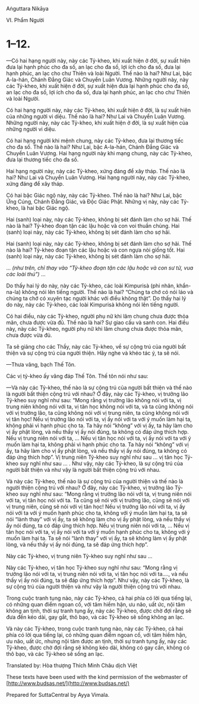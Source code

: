 Aṅguttara Nikāya

VI. Phẩm Người

# 1–12.

—Có hai hạng người này, này các Tỷ-kheo, khi xuất hiện ở đời, sự xuất hiện đưa lại hạnh phúc cho đa số, an lạc cho đa số, lợi ích cho đa số, đưa lại hạnh phúc, an lạc cho chư Thiên và loài Người. Thế nào là hai? Như Lai, bậc A-la-hán, Chánh Ðẳng Giác và Chuyển Luân Vương. Những người này, này các Tỷ-kheo, khi xuất hiện ở đời, sự xuất hiện đưa lại hạnh phúc cho đa số, an lạc cho đa số, lợi ích cho đa số, đưa lại hạnh phúc, an lạc cho chư Thiên và loài Người.

Có hai hạng người này, này các Tỷ-kheo, khi xuất hiện ở đời, là sự xuất hiện của những người vi diệu. Thế nào là hai? Như Lai và Chuyển Luân Vương. Những người này, này các Tỷ-kheo, khi xuất hiện ở đời, là sự xuất hiện của những người vi diệu.

Có hai hạng người khi mệnh chung, này các Tỷ-kheo, đưa lại thương tiếc cho đa số. Thế nào là hai? Như Lai, bậc A-la-hán, Chánh Ðẳng Giác và Chuyển Luân Vương. Hai hạng người này khi mạng chung, này các Tỷ-kheo, đưa lại thương tiếc cho đa số.

Hai hạng người này, này các Tỷ-kheo, xứng đáng để xây tháp. Thế nào là hai? Như Lai và Chuyển Luân Vương. Hai hạng người này, này các Tỷ-kheo, xứng đáng để xây tháp.

Có hai bậc Giác ngộ này, này các Tỷ-kheo. Thế nào là hai? Như Lai, bậc Ứng Cúng, Chánh Ðẳng Giác, và Ðộc Giác Phật. Những vị này, này các Tỷ-kheo, là hai bậc Giác ngộ.

Hai (sanh) loại này, này các Tỷ-kheo, không bị sét đánh làm cho sợ hãi. Thế nào là hai? Tỷ-kheo đoạn tận các lậu hoặc và con voi thuần chủng. Hai (sanh) loại này, này các Tỷ-kheo, không bị sét đánh làm cho sợ hãi.

Hai (sanh) loại này, này các Tỷ-kheo, không bị sét đánh làm cho sợ hãi. Thế nào là hai? Tỷ-kheo đoạn tận các lậu hoặc và con ngựa nòi giống tốt. Hai (sanh) loại này, này các Tỷ-kheo, không bị sét đánh làm cho sợ hãi.

... _(như trên, chỉ thay vào “Tỷ-kheo đoạn tận các lậu hoặc và con sư tử, vua các loài thú”)_ ...

Do thấy hai lý do này, này các Tỷ-kheo, các loài Kimpurisà (phi nhân, khẩn-na-la) không nói lên tiếng người. Thế nào là hai? “Chúng ta chớ có nói láo và chúng ta chớ có xuyên tạc người khác với điều không thật”. Do thấy hai lý do này, này các Tỷ-kheo, các loài Kimpurisà không nói lên tiếng người.

Có hai điều, này các Tỷ-kheo, người phụ nữ khi lâm chung chưa được thỏa mãn, chưa được vừa đủ. Thế nào là hai? Sự giao cấu và sanh con. Hai điều này, này các Tỷ-kheo, người phụ nữ khi lâm chung chưa được thỏa mãn, chưa được vừa đủ.

Ta sẽ giảng cho các Thầy, này các Tỷ-kheo, về sự cộng trú của người bất thiện và sự cộng trú của người thiện. Hãy nghe và khéo tác ý, ta sẽ nói.

—Thưa vâng, bạch Thế Tôn.

Các vị tỷ-kheo ấy vâng đáp Thế Tôn. Thế tôn nói như sau:

—Và này các Tỷ-kheo, thế nào là sự cộng trú của người bất thiện và thế nào là người bất thiện cộng trú với nhau? Ở đây, này các Tỷ-kheo, vị trưởng lão Tỷ-kheo suy nghĩ như sau: “Mong rằng vị trưởng lão không nói với ta, vị trung niên không nói với ta, vị tân học không nói với ta, và ta cũng không nói với vị trưởng lão, ta cũng không nói với vị trung niên, ta cũng không nói với vị tân học! Nếu vị trưởng lão nói với ta, vị ấy nói với ta với ý muốn làm hại ta, không phải vì hạnh phúc cho ta. Ta hãy nói “không” với vị ấy, ta hãy làm cho vị ấy phật lòng, và nếu thấy vị ấy nói đúng, ta không có đáp ứng thích hợp. Nếu vị trung niên nói với ta, ... Nếu vị tân học nói với ta, vị ấy nói với ta với ý muốn làm hại ta, không phải vì hạnh phúc cho ta. Ta hãy nói “không” với vị ấy, ta hãy làm cho vị ấy phật lòng, và nếu thấy vị ấy nói đúng, ta không có đáp ứng thích hợp”. Vị trung niên Tỷ-kheo suy nghĩ như sau ... vị tân học Tỷ-kheo suy nghĩ như sau ... . Như vậy, này các Tỷ-kheo, là sự cộng trú của người bất thiện và như vậy là người bất thiện cộng trú với nhau.

Và này các Tỷ-kheo, thế nào là sự cộng trú của người thiện và thế nào là người thiện cộng trú với nhau? Ở đây, này các Tỷ-kheo, vị trưởng lão Tỷ-kheo suy nghĩ như sau: “Mong rằng vị trưởng lão nói với ta, vị trung niên nói với ta, vị tân học nói với ta. Ta cũng sẽ nói với vị trưởng lão, cũng sẽ nói với vị trung niên, cũng sẽ nói với vị tân học! Nếu vị trưởng lão nói với ta, vị ấy nói với ta với ý muốn hạnh phúc cho ta, không với ý muốn làm hại ta, ta sẽ nói “lành thay” với vị ấy, ta sẽ không làm cho vị ấy phật lòng, và nếu thấy vị ấy nói đúng, ta có đáp ứng thích hợp. Nếu vị trung niên nói với ta, ... Nếu vị tân học nói với ta, vị ấy nói với ta với ý muốn hạnh phúc cho ta, không với ý muốn làm hại ta. Ta sẽ nói “lành thay” với vị ấy, ta sẽ không làm vị ấy phật lòng, và nếu thấy vị ấy nói đúng, ta sẽ đáp ứng thích hợp”.

Này các Tỷ-kheo, vị trung niên Tỷ-kheo suy nghĩ như sau ...

Này các Tỷ-kheo, vị tân học Tỷ-kheo suy nghĩ như sau: “Mong rằng vị trưởng lão nói với ta, vị trung niên nói với ta, vị tân học nói với ta...., và nếu thấy vị ấy nói đúng, ta sẽ đáp ứng thích hợp”. Như vậy, này các Tỷ-kheo, là sự cộng trú của người thiện và như vậy là người thiện cộng trú với nhau.

Trong cuộc tranh tụng nào, này các Tỷ-kheo, cả hai phía có lời qua tiếng lại, có những quan điểm ngoan cố, với tâm hiềm hận, ưu não, uất ức, nội tâm không an tịnh, thời sự tranh tụng ấy, này các Tỷ-kheo, được chờ đợi rằng sẽ đưa đến kéo dài, gay gắt, thô bạo, và các Tỷ-kheo sẽ sống không an lạc.

Và này các Tỷ-kheo, trong cuộc tranh tụng nào, này các Tỷ-kheo, cả hai phía có lời qua tiếng lại, có những quan điểm ngoan cố, với tâm hiềm hận, ưu não, uất ức, nhưng nội tâm được an tịnh, thời sự tranh tụng ấy, này các Tỷ-kheo, được chờ đợi rằng sẽ không kéo dài, không có gay cấn, không có thô bạo, và các Tỷ-kheo sẽ sống an lạc.

Translated by: Hòa thượng Thích Minh Châu dịch Việt

These texts have been used with the kind permission of the webmaster of [http://www.budsas.net/](http://www.budsas.net/)

Prepared for SuttaCentral by Ayya Vimala.